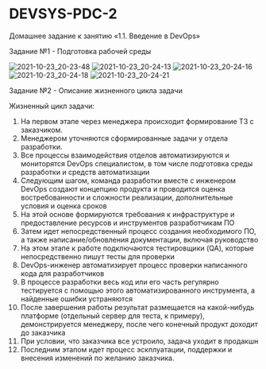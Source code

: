 # DEVSYS-PDC-2

Домашнее задание к занятию «1.1. Введение в DevOps»

Задание №1 - Подготовка рабочей среды

![2021-10-23_20-23-48](https://user-images.githubusercontent.com/93042634/138567801-e834a510-554a-41f6-a775-f06c5ae3f06a.png)
![2021-10-23_20-24-13](https://user-images.githubusercontent.com/93042634/138567804-198913c4-6fc9-4d33-8a98-d12482ffc9c1.png)
![2021-10-23_20-24-16](https://user-images.githubusercontent.com/93042634/138567805-ed32ea8d-cabb-4621-8a3f-548679b33345.png)
![2021-10-23_20-24-18](https://user-images.githubusercontent.com/93042634/138567806-10c9253d-ce46-4c08-ad8b-6050f205eab0.png)
![2021-10-23_20-24-21](https://user-images.githubusercontent.com/93042634/138567807-c954053d-f187-43c9-9b70-8a14e0f840dc.png)


Задание №2 - Описание жизненного цикла задачи

Жизненный цикл задачи:
1) На первом этапе через менеджера происходит формирование ТЗ с заказчиком. 
2) Менеджером уточняются сформированные задачи у отдела разработки.
3) Все процессы взаимодействия отделов автоматизируются и мониторятся DevOps специалистом, в том числе подготовка среды разработки и средств автоматизации
4) Следующим шагом, команда разработки вместе с инженером DevOps создают концепцию продукта и проводится оценка востребованности и сложности реализации, дополнительные условия и оценка сроков
5) На этой основе формируются требования к инфраструктуре и предоставление ресурсов и инструментов разработчикам ПО
6) Затем идет непосредственный процесс создания необходимого ПО, а также написание/обновления документации, включая руководство
7) На этом этапе к работе подключаются тестировщики (QA), которые непосредственно пишут тесты для проверки
8) DevOps-инженер автоматизирует процесс проверки написанного кода для разработчиков
9) В процессе разработки весь код или его часть регулярно тестируется с помощью этого автоматизированного инструмента, а найденные ошибки устраняются
10) После завершения работы результат размещается на какой-нибудь платформе (отдельный сервер для теста, к примеру), демонстрируется менеджеру, после чего конечный продукт доходит до заказчика
11) При условии, что заказчика все устроило, задача уходит в продакшн
12) Последним этапом идет процесс эскплуатации, поддержки и внесения изменений по желанию заказчика.
